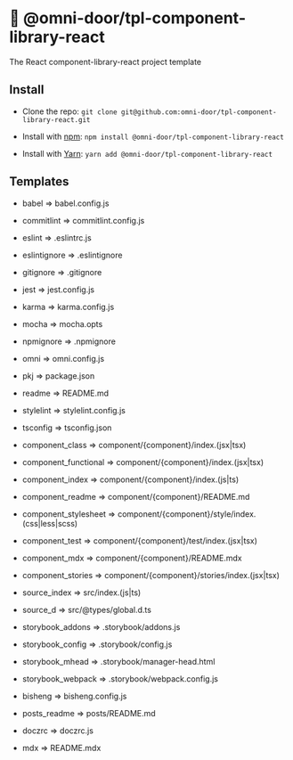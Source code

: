 # 🐸 @omni-door/tpl-component-library-react
The React component-library-react project template

## Install
* Clone the repo: `git clone git@github.com:omni-door/tpl-component-library-react.git`

* Install with [npm](https://www.npmjs.com/package/@omni-door/tpl-component-library-react): `npm install @omni-door/tpl-component-library-react`

* Install with [Yarn](https://yarnpkg.com/en/package/@omni-door/tpl-component-library-react): `yarn add @omni-door/tpl-component-library-react`

## Templates
- babel => babel.config.js

- commitlint => commitlint.config.js

- eslint => .eslintrc.js

- eslintignore => .eslintignore

- gitignore => .gitignore

- jest => jest.config.js

- karma => karma.config.js

- mocha => mocha.opts

- npmignore => .npmignore

- omni => omni.config.js

- pkj => package.json

- readme => README.md

- stylelint => stylelint.config.js

- tsconfig => tsconfig.json

- component_class => component/{component}/index.(jsx|tsx)

- component_functional => component/{component}/index.(jsx|tsx)

- component_index => component/{component}/index.(js|ts)

- component_readme => component/{component}/README.md

- component_stylesheet => component/{component}/style/index.(css|less|scss)

- component_test => component/{component}/test/index.(jsx|tsx)

- component_mdx => component/{component}/README.mdx

- component_stories => component/{component}/stories/index.(jsx|tsx)

- source_index => src/index.(js|ts)

- source_d => src/@types/global.d.ts

- storybook_addons => .storybook/addons.js

- storybook_config => .storybook/config.js

- storybook_mhead => .storybook/manager-head.html

- storybook_webpack => .storybook/webpack.config.js

- bisheng => bisheng.config.js

- posts_readme => posts/README.md

- doczrc => doczrc.js

- mdx => README.mdx